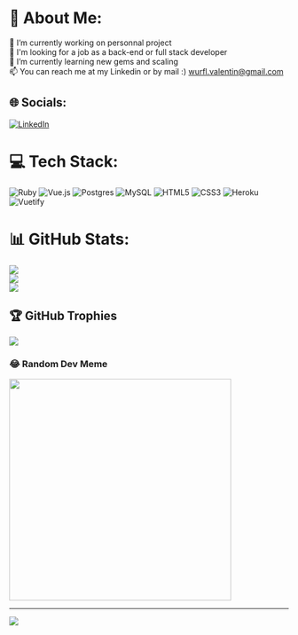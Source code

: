 # 💫 About Me:
🔭 I’m currently working on personnal project<br>👯 I'm looking for a job as a back-end or full stack developer<br>🌱 I’m currently learning new gems and scaling<br>📫 You can reach me at my Linkedin or by mail :) wurfl.valentin@gmail.com


## 🌐 Socials:
[![LinkedIn](https://img.shields.io/badge/LinkedIn-%230077B5.svg?logo=linkedin&logoColor=white)](https://linkedin.com/in/valentinwurfl) 

# 💻 Tech Stack:
![Ruby](https://img.shields.io/badge/ruby-%23CC342D.svg?style=flat-square&logo=ruby&logoColor=white) ![Vue.js](https://img.shields.io/badge/vue.js-%2335495e.svg?style=flat-square&logo=vuedotjs&logoColor=%234FC08D) ![Postgres](https://img.shields.io/badge/postgres-%23316192.svg?style=flat-square&logo=postgresql&logoColor=white) ![MySQL](https://img.shields.io/badge/mysql-%2300000f.svg?style=flat-square&logo=mysql&logoColor=white) ![HTML5](https://img.shields.io/badge/html5-%23E34F26.svg?style=flat-square&logo=html5&logoColor=white) ![CSS3](https://img.shields.io/badge/css3-%231572B6.svg?style=flat-square&logo=css3&logoColor=white) ![Heroku](https://img.shields.io/badge/heroku-%23430098.svg?style=flat-square&logo=heroku&logoColor=white) ![Vuetify](https://img.shields.io/badge/Vuetify-1867C0?style=flat-square&logo=vuetify&logoColor=AEDDFF)
# 📊 GitHub Stats:
![](https://github-readme-stats.vercel.app/api?username=TheValou&theme=dark&hide_border=false&include_all_commits=true&count_private=false)<br/>
![](https://github-readme-streak-stats.herokuapp.com/?user=TheValou&theme=dark&hide_border=false)<br/>
![](https://github-readme-stats.vercel.app/api/top-langs/?username=TheValou&theme=dark&hide_border=false&include_all_commits=true&count_private=false&layout=compact)

## 🏆 GitHub Trophies
![](https://github-profile-trophy.vercel.app/?username=TheValou&theme=radical&no-frame=false&no-bg=true&margin-w=4)

### 😂 Random Dev Meme
<img src='https://randommeme-five.vercel.app/' style="height: 400px;"/>

---
[![](https://visitcount.itsvg.in/api?id=TheValou&icon=5&color=1)](https://visitcount.itsvg.in)

